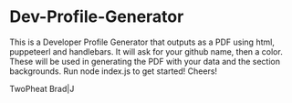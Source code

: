 

# Dev-Profile-Generator
This is a Developer Profile Generator that outputs as a PDF using html, puppeteerl and handlebars. It will ask for your github name, then a color. These will be used in generating the PDF with your data and the section backgrounds. Run node index.js to get started! Cheers!

TwoPheat
Brad|J
